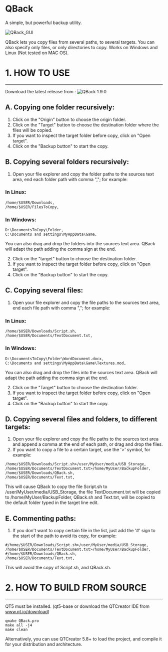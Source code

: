 # QBack
A simple, but powerful backup utility.

![QBack_GUI](https://sites.google.com/site/gtronick/QBack1.5.0.PNG)

QBack lets you copy files from several paths, to several targets. You can also specify only files, or only directories to copy. Works on Windows and Linux (Not tested on MAC OS).

# 1. HOW TO USE
-------------------------------

Download the latest release from : ![QBack 1.9.0](https://github.com/GTRONICK/QBack/releases/tag/v1.9.0)

## A. Copying one folder recursively:

  1. Click on the "Origin" button to choose the origin folder.
  2. Click on the "Target" button to choose the destination folder where the files will be copied.
  3. If you want to inspect the target folder before copy, click on "Open target".
  4. Click on the "Backup button" to start the copy.

## B. Copying several folders recursively:

  1. Open your file explorer and copy the folder paths to the sources text area, end each folder path with comma ","; for example: 
  

  ### In Linux: 

    /home/$USER/Downloads,  
    /home/$USER/FilesToCopy,  
  
  ### In Windows:

    D:\DocumentsToCopy\Folder,  
    C:\Documents and settings\MyAppData\Game,  
    
  You can also drag and drop the folders into the sources text area. QBack will adapt the path adding the comma sign at the end.

  2. Click on the "target" button to choose the destination folder.
  3. If you want to inspect the target folder before copy, click on "Open target".
  4. Click on the "Backup button" to start the copy.

## C. Copying several files:

  1. Open your file explorer and copy the file paths to the sources text area, end each file path with comma ","; for example:
 
  ### In Linux:

    /home/$USER/Downloads/Script.sh,  
    /home/$USER/Documents/TextDocument.txt,  

  ### In Windows:

    D:\DocumentsToCopy\Folder\WordDocument.docx,  
    C:\Documents and settings\MyAppData\Game\Textures.mod,  

  You can also drag and drop the files into the sources text area. QBack will adapt the path adding the comma sign at the end.
  
  2. Click on the "Target" button to choose the destination folder.
  3. If you want to inspect the target folder before copy, click on "Open target".
  4. Click on the "Backup button" to start the copy.
  
## D. Copying several files and folders, to different targets:

  1. Open your file explorer and copy the file paths to the sources text area and append a comma at the end of each path, or drag and drop the files.
  2. If you want to copy a file to a certain target, use the '>' symbol, for example:
  
    /home/$USER/Downloads/Script.sh>/user/MyUser/media/USB_Storage,  
    /home/$USER/Documents/TextDocument.txt>/home/MyUser/BackupFolder,  
    /home/$USER/Downloads/QBack.sh,  
    /home/$USER/Documents/Text.txt,  
   
  This will cause QBack to copy the file Script.sh to /user/MyUser/media/USB_Storage, the file TextDocument.txt will be copied to /home/MyUser/BackupFolder, QBack.sh and Text.txt, will be copied to the default folder typed in the target line edit.
  
## E. Commenting paths:

  1. If you don't want to copy certain file in the list, just add the '#' sign to the start of the path to avoid its copy, for example:  

    #/home/$USER/Downloads/Script.sh>/user/MyUser/media/USB_Storage,  
    /home/$USER/Documents/TextDocument.txt>/home/MyUser/BackupFolder,  
    #/home/$USER/Downloads/QBack.sh,  
    /home/$USER/Documents/Text.txt,  
    
  This will avoid the copy of Script.sh, and QBack.sh.

# 2. HOW TO BUILD FROM SOURCE
------------------------------------------------

QT5 must be installed. (qt5-base or download the QTCreator IDE from www.qt.io/download)

    qmake QBack.pro
    make all -j4
    make clean

Alternatively, you can use QTCreator 5.8+ to load the project, and compile it for your distribution and architecture.


